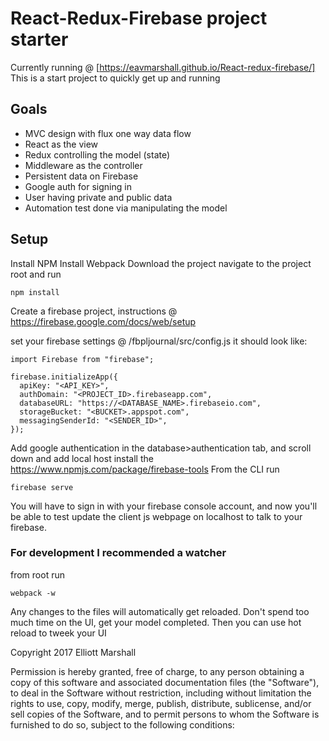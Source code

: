 # React-Redux-Firebase project starter
Currently running @ [https://eavmarshall.github.io/React-redux-firebase/]
This is a start project to quickly get up and running

## Goals
 - MVC design with flux one way data flow
 - React as the view
 - Redux controlling the model (state)
 - Middleware as the controller
 - Persistent data on Firebase
 - Google auth for signing in
 - User having private and public data
 - Automation test done via manipulating the model


## Setup
Install NPM
Install Webpack
Download the project
navigate to the project root and run
```
npm install
```
Create a firebase project, instructions @ https://firebase.google.com/docs/web/setup

set your firebase settings @ /fbpljournal/src/config.js
it should look like:
```
import Firebase from "firebase";

firebase.initializeApp({
  apiKey: "<API_KEY>",
  authDomain: "<PROJECT_ID>.firebaseapp.com",
  databaseURL: "https://<DATABASE_NAME>.firebaseio.com",
  storageBucket: "<BUCKET>.appspot.com",
  messagingSenderId: "<SENDER_ID>",
});
```
Add google authentication in the database>authentication tab, and scroll down and add local host
install the https://www.npmjs.com/package/firebase-tools
From the CLI run
```
firebase serve
```
You will have to sign in with your firebase console account, and now you'll be able to test update the client js webpage on localhost to talk to your firebase.

### For development I recommended a watcher
from root run
```
webpack -w
```
Any changes to the files will automatically get reloaded. Don't spend too much time on the UI, get your model completed. Then you can use hot reload to tweek your UI




Copyright 2017 Elliott Marshall

Permission is hereby granted, free of charge, to any person obtaining a copy of this software and associated documentation files (the "Software"), to deal in the Software without restriction, including without limitation the rights to use, copy, modify, merge, publish, distribute, sublicense, and/or sell copies of the Software, and to permit persons to whom the Software is furnished to do so, subject to the following conditions:
